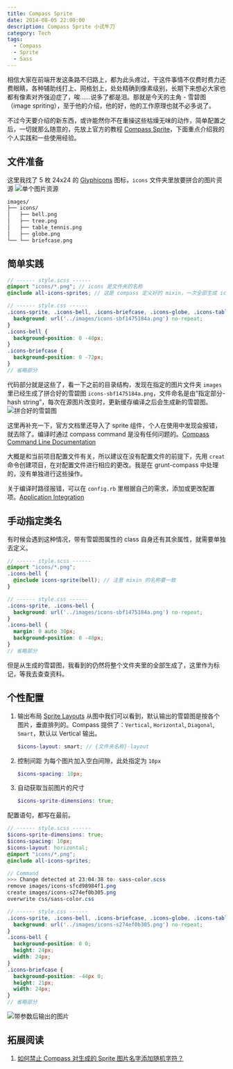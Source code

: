 ```yaml
---
title: Compass Sprite
date: 2014-08-05 22:00:00
description: Compass Sprite 小试牛刀
category: Tech
tags:
  - Compass
  - Sprite
  - Sass
---
```

相信大家在前端开发这条路不归路上，都为此头疼过，干这件事情不仅费时费力还费眼睛，各种辅助线打上、网格划上，处处精确到像素级别，长期下来想必大家也都有像素对齐强迫症了，唉……说多了都是泪。那就是今天的主角 - 雪碧图（image spriting），至于他的介绍，他的好，他的工作原理也就不必多说了。

不过今天要介绍的新东西，或许能然你不在重操这些枯燥无味的动作，简单配置之后，一切就那么随意的，先放上官方的教程 [Compass Sprite][1]，下面重点介绍我的个人实践和一些使用经验。

## 文件准备
这里我找了 5 枚 24x24 的 [Glyphicons][2] 图标，`icons` 文件夹里放要拼合的图片资源
![单个图片资源][3]
```html
images/
├── icons/
│   ├── bell.png
│   ├── tree.png
│   ├── table_tennis.png
│   ├── globe.png
└── └── briefcase.png
```

## 简单实践
```scss
// ------ style.scss ------
@import "icons/*.png"; // icons 是文件夹的名称
@include all-icons-sprites; // 这是 compass 定义好的 mixin，一次全部生成 icons 这个文件夹里的所有图片的雪碧图

// ------ style.css ------
.icons-sprite, .icons-bell, .icons-briefcase, .icons-globe, .icons-table_tennis, .icons-tree {
  background: url('../images/icons-sbf1475184a.png') no-repeat;
}
.icons-bell {
  background-position: 0 -48px;
}
.icons-briefcase {
  background-position: 0 -72px;
}
// 省略部分
```
代码部分就是这些了，看一下之前的目录结构，发现在指定的图片文件夹 `images` 里已经生成了拼合好的雪碧图 `icons-sbf1475184a.png`，文件命名是由“指定部分-hash string”，每次在源图片改变时，更新缓存编译之后会生成新的雪碧图。
![拼合好的雪碧图][4]

这里再补充一下，官方文档里还导入了 sprite 组件，个人在使用中发现会报错，就去除了。编译时通过 compass command 是没有任何问题的。[Compass Command Line Documentation][5]

大概是和当前项目配置文件有关，所以建议在没有配置文件的前提下，先用 `creat` 命令创建项目，在对配置文件进行相应的更改。我是在 grunt-compass 中处理的，没有单独进行这些操作。

关于编译时路径报错，可以在 `config.rb` 里根据自己的需求，添加或更改配置项。[Application Integration][6]

## 手动指定类名
有时候会遇到这种情况，带有雪碧图属性的 class 自身还有其余属性，就需要单独去定义。
```scss
// ------ style.scss ------
@import "icons/*.png";
.icons-bell {
  @include icons-sprite(bell); // 注意 mixin 的名称要一致
}

// ------ style.css ------
.icons-sprite, .icons-bell {
  background: url('../images/icons-sbf1475184a.png') no-repeat;
}
.icons-bell {
  margin: 0 auto 30px;
  background-position: 0 -48px;
}
// 省略部分
```
但是从生成的雪碧图，我看到的仍然将整个文件夹里的全部生成了，这里作为标记，等我去查查资料。

## 个性配置
1. 输出布局 [Sprite Layouts][7]
    从图中我们可以看到，默认输出的雪碧图是按各个图片，垂直排列的。Compass 提供了：`Vertical`, `Horizontal`, `Diagonal`, `Smart`，默认以 Vertical 输出。

    ```scss
    $icons-layout: smart; // {文件夹名称}-layout
    ```
    
2. 控制间距
    为每个图片加入空白间隙，此处指定为 `10px`

    ```scss
    $icons-spacing: 10px;
    ```
3. 自动获取当前图片的尺寸

    ```scss
    $icons-sprite-dimensions: true;
    ```
    
配置语句，都写在最前。
```scss
// ------ style.scss ------
$icons-sprite-dimensions: true;
$icons-spacing: 10px;
$icons-layout: horizontal;
@import "icons/*.png";
@include all-icons-sprites;

// Command
>>> Change detected at 23:04:38 to: sass-color.scss
remove images/icons-sfcd98984f1.png
create images/icons-s274ef0b305.png
overwrite css/sass-color.css 

// ------ style.css ------
.icons-sprite, .icons-bell, .icons-briefcase, .icons-globe, .icons-table_tennis, .icons-tree {
  background: url('../images/icons-s274ef0b305.png') no-repeat;
}
.icons-bell {
  background-position: 0 0;
  height: 24px;
  width: 24px;
}
.icons-briefcase {
  background-position: -44px 0;
  height: 21px;
  width: 24px;
}
// 省略部分
```
![带参数后输出的图片][8]

## 拓展阅读
1. [如何禁止 Compass 对生成的 Sprite 图片名字添加随机字符？][9]


  [1]: http://compass-style.org/help/tutorials/spriting/
  [2]: http://glyphicons.com/
  [3]: http://7xtjgk.com1.z0.glb.clouddn.com/compass_sprite_1.png
  [4]: http://7xtjgk.com1.z0.glb.clouddn.com/compass_sprite_2.png
  [5]: http://compass-style.org/help/tutorials/production-css/
  [6]: http://compass-style.org/help/tutorials/integration/
  [7]: http://compass-style.org/help/tutorials/spriting/sprite-layouts/
  [8]: http://7xtjgk.com1.z0.glb.clouddn.com/compass_sprite_3.png
  [9]: http://segmentfault.com/q/1010000000308179